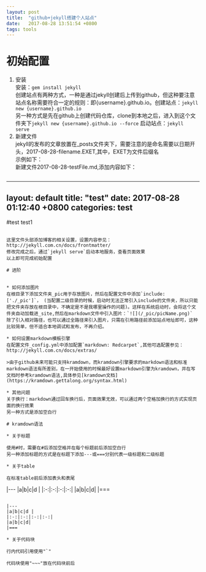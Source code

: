```yaml
---
layout: post
title:  "github+jekyll搭建个人站点"
date:   2017-08-28 13:51:54 +0800
tags: tools
---
```


# 初始配置


1. 安装  
安装：`gem install jekyll`  
创建站点有两种方式，一种是通过jekyll创建后上传到github，但这种要注意站点名称需要符合一定的规则：即{username}.github.io。创建站点：`jekyll new {username}.github.io`  
另一种方式是先在github上创建代码仓库，clone到本地之后，进入到这个文件夹下`jekyll new {username}.github.io --force`
启动站点：`jekyll serve`  
2. 新建文件  
jekyll的发布的文章放置在_posts文件夹下，需要注意的是命名需要以日期开头，2017-08-28-filename.EXET,其中，EXET为文件后缀名  
示例如下：  
新建文件2017-08-28-testFile.md,添加内容如下：

>~~~
---
layout: default
title:  "test"
date:   2017-08-28 01:12:40 +0800
categories: test
---
#test
test1
~~~

这里文件头部添加博客的相关设置，设置内容参见：http://jekyll.com.cn/docs/frontmatter/
修改完成之后，通过`jekyll serve`启动本地服务，查看页面效果  
以上即可完成初始配置

# 进阶


* 如何添加图片  
在根目录下添加文件夹_pic用于存放图片，然后在配置文件中添加`include: ['./_pic']`， (当配置二级目录的时候，启动时无法正常引入include的文件夹，所以只能把文件夹存放在根目录中，不确定是不是我哪里操作的问题)。这样在系统启动时，会将这个文件夹自动加载进_site,然后在markdown文件中引入图片：`![](/_pic/picName.png)`
除了引入相对路径，也可以通过全路径来引入图片，只需在引用路径前添加站点地址即可，这种比较简单，但不适合本地调试和发布，不再介绍。

* 如何设置markdown模板引擎  
在配置文件_config.yml中添加配置`markdown: Redcarpet`,其他可选配置参见：http://jekyll.com.cn/docs/extras/  

>由于github未来可能只支持kramdown，而kramdown引擎要求的markdown语法和标准markdown语法有所差别，在一开始使用的时候最好设置markdown引擎为kramdown，并在写文档时参考kramdown语法,具体参见[kramdown文档](https://kramdown.gettalong.org/syntax.html)  

* 其他问题  
关于换行：markdown通过回车换行后，页面效果无效，可以通过两个空格加换行的方式实现页面的换行效果  
另一种方式是添加空白行

# kramdown语法

* 关于标题

使用#时，需要在#后添加空格并在每个标题前后添加空白行  
另一种添加标题的方式是在标题下添加---或===分别代表一级标题和二级标题

* 关于table

在标准table前后添加表头和表尾

~~~
|---
|a|b|c|d |
|:-:|:-:|:-:|:-:|
|a|b|c|d|
|===
~~~

|---
|a|b|c|d |
|:-:|:-:|:-:|:-:|
|a|b|c|d|
|===

* 关于代码块

行内代码引用使用"`"

代码块使用"~~~"放在代码块前后



